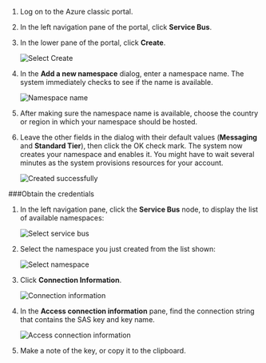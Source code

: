 1. Log on to the Azure classic portal.

2. In the left navigation pane of the portal, click **Service Bus**.

3. In the lower pane of the portal, click **Create**.

    ![Select Create][select-create]
   
4. In the **Add a new namespace** dialog, enter a namespace name. The system immediately checks to see if the name is available.

    ![Namespace name][namespace-name]
  
5. After making sure the namespace name is available, choose the country or region in which your namespace should be hosted.

6. Leave the other fields in the dialog with their default values (**Messaging** and **Standard Tier**), then click the OK check mark. The system now creates your namespace and enables it. You might have to wait several minutes as the system provisions resources for your account.
 
    ![Created successfully][created-successfully]

###Obtain the credentials
1. In the left navigation pane, click the **Service Bus** node, to display the list of available namespaces:
 
    ![Select service bus][select-service-bus]
  
2. Select the namespace you just created from the list shown:
 
    ![Select namespace][select-namespace]
 
3. Click **Connection Information**.

    ![Connection information][connection-information]
  
4. In the **Access connection information** pane, find the connection string that contains the SAS key and key name.

    ![Access connection information][access-connection-information]
  
5. Make a note of the key, or copy it to the clipboard.

<!--Image references-->

[select-create]: ./media/service-bus-create-namespace-portal/select-create.png
[namespace-name]: ./media/service-bus-create-namespace-portal/namespace-name.png
[created-successfully]: ./media/service-bus-create-namespace-portal/created-successfully.png
[select-service-bus]: ./media/service-bus-create-namespace-portal/select-service-bus.png
[select-namespace]: ./media/service-bus-create-namespace-portal/select-namespace.png
[connection-information]: ./media/service-bus-create-namespace-portal/connection-information.png
[access-connection-information]: ./media/service-bus-create-namespace-portal/access-connection-information.png


<!--Reference style links - using these makes the source content way more readable than using inline links-->
[classic-portal]: https://manage.windowsazure.cn